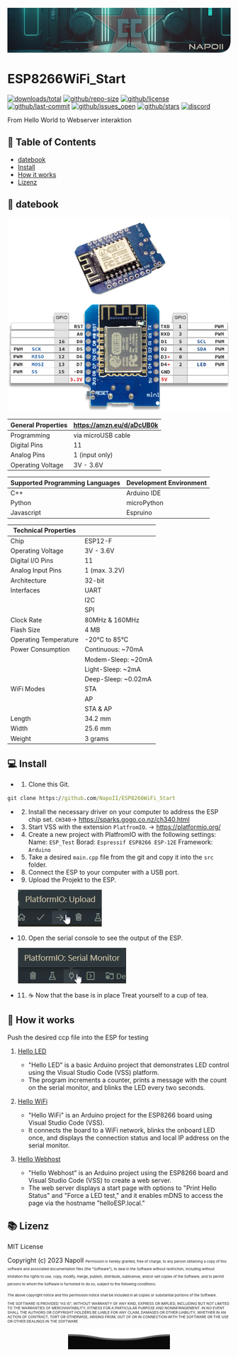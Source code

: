 [![github/NapoII](https://raw.githubusercontent.com/NapoII/ESP8266WiFi_Start/main/README_img/Readme_top.png)](https://github.com/NapoII)

# ESP8266WiFi_Start

[![downloads/total](https://img.shields.io/github/downloads/NapoII/ESP8266WiFi_Start/total)](https://github.com/NapoII/ESP8266WiFi_Start/archive/refs/heads/main.zip) [![github/repo-size](https://img.shields.io/github/repo-size/NapoII/ESP8266WiFi_Start)](https://github.com/NapoII/ESP8266WiFi_Start/archive/refs/heads/main.zip) [![github/license](https://img.shields.io/github/license/NapoII/ESP8266WiFi_Start)](https://github.com/NapoII/ESP8266WiFi_Start/blob/main/LICENSE) [![github/last-commit](https://img.shields.io/github/downloads/NapoII/ESP8266WiFi_Start/total)](https://img.shields.io/github/issues/NapoII/ESP8266WiFi_Start?style=plastic) [![github/issues_open](https://img.shields.io/github/issues/NapoII/ESP8266WiFi_Start?style=plastic)](https://img.shields.io/github/issues-raw/NapoII/ESP8266WiFi_Start) [![github/stars](https://img.shields.io/github/stars/NapoII/ESP8266WiFi_Start?style=social)](https://github.com/NapoII/ESP8266WiFi_Start/stargazers) [![discord](https://img.shields.io/discord/190307701169979393)](https://discord.gg/knTKtKVfnr)

From Hello World to Webserver interaktion
## 📝 Table of Contents
+ [datebook](#datebook)
+ [Install](#usage)
+ [How it works](#Use)
+ [Lizenz](#Lizenz)
  
## 📖 datebook <a name = "datebook"></a>
![ESP8266_D1_Mini](https://raw.githubusercontent.com/NapoII/ESP8266WiFi_Start/main/README_img/ESP8266_D1_Mini.png)
![d1_mini_pinout_1](https://raw.githubusercontent.com/NapoII/ESP8266WiFi_Start/main/README_img/d1_mini_pinout_1.png)


| General Properties       | https://amzn.eu/d/aDcUB0k                          |
| ----------------------- | ------------------------- |
| Programming             | via microUSB cable        |
| Digital Pins            | 11                        |
| Analog Pins             | 1 (input only)            |
| Operating Voltage       | 3V - 3.6V                 |

| Supported Programming Languages | Development Environment |
| ------------------------------- | ----------------------- |
| C++                             | Arduino IDE             |
| Python                          | microPython             |
| Javascript                      | Espruino                |

| Technical Properties     |                   |
| ------------------------ | ----------------- |
| Chip                     | ESP12-F           |
| Operating Voltage        | 3V - 3.6V         |
| Digital I/O Pins         | 11                |
| Analog Input Pins        | 1 (max. 3.2V)     |
| Architecture             | 32-bit            |
| Interfaces               | UART              |
|                          | I2C               |
|                          | SPI               |
| Clock Rate               | 80MHz & 160MHz    |
| Flash Size               | 4 MB              |
| Operating Temperature    | -20°C to 85°C     |
| Power Consumption        | Continuous: ~70mA |
|                          | Modem-Sleep: ~20mA|
|                          | Light-Sleep: ~2mA |
|                          | Deep-Sleep: ~0.02mA|
| WiFi Modes               | STA               |
|                          | AP                |
|                          | STA & AP          |
| Length                   | 34.2 mm           |
| Width                    | 25.6 mm           |
| Weight                   | 3 grams           |

## 💻 Install <a name = "usage"></a>
* 1. Clone this Git.
```cmd
git clone https://github.com/NapoII/ESP8266WiFi_Start
```
* 2. Install the necessary driver on your computer to address the ESP chip set. `CH340`→ https://sparks.gogo.co.nz/ch340.html
* 3. Start VSS with the extension `PlatfromIO`. → https://platformio.org/
* 4. Create a new project with PlatfromIO with the following settings:
Name: `ESP_Test`
  Borad: `Espressif ESP8266 ESP-12E`
  Framework: `Arduino`
* 5. Take a desired `main.cpp` file from the git and copy it into the `src` folder.
* 8. Connect the ESP to your computer with a USB port.
* 9. Upload the Projekt to the ESP.
     
  ![ESp_upload.png](https://raw.githubusercontent.com/NapoII/ESP8266WiFi_Start/main/README_img/ESp_upload.png)
* 10. Open the serial console to see the output of the ESP.
      
  ![serial](https://raw.githubusercontent.com/NapoII/ESP8266WiFi_Start/main/README_img/serial.png)
* 11. ☕ Now that the base is in place Treat yourself to a cup of tea.

## 💭 How it works <a name = "Use"></a>

Push the desired ccp file into the ESP for testing

1. [Hello LED](./ESP8266WiFi_Start/[1]%20Hello%20LED)
   - "Hello LED" is a basic Arduino project that demonstrates LED control using the Visual Studio Code (VSS) platform.
   - The program increments a counter, prints a message with the count on the serial monitor, and blinks the LED every two seconds.

2. [Hello WiFi](./ESP8266WiFi_Start/[2]Hello%20WiFi)
   - "Hello WiFi" is an Arduino project for the ESP8266 board using Visual Studio Code (VSS).
   - It connects the board to a WiFi network, blinks the onboard LED once, and displays the connection status and local IP address on the serial monitor.

3. [Hello Webhost](./ESP8266WiFi_Start/[2]Hello%20Webhost)
   - "Hello Webhost" is an Arduino project using the ESP8266 board and Visual Studio Code (VSS) to create a web server.
   - The web server displays a start page with options to "Print Hello Status" and "Force a LED test," and it enables mDNS to access the page via the hostname "helloESP.local."


## 📚 Lizenz <a name = "Lizenz"></a>
MIT License

Copyright (c) 2023 NapoII
<small><small><small>
Permission is hereby granted, free of charge, to any person obtaining a copy
of this software and associated documentation files (the "Software"), to deal
in the Software without restriction, including without limitation the rights
to use, copy, modify, merge, publish, distribute, sublicense, and/or sell
copies of the Software, and to permit persons to whom the Software is
furnished to do so, subject to the following conditions:

The above copyright notice and this permission notice shall be included in all
copies or substantial portions of the Software.

THE SOFTWARE IS PROVIDED "AS IS", WITHOUT WARRANTY OF ANY KIND, EXPRESS OR
IMPLIED, INCLUDING BUT NOT LIMITED TO THE WARRANTIES OF MERCHANTABILITY,
FITNESS FOR A PARTICULAR PURPOSE AND NONINFRINGEMENT. IN NO EVENT SHALL THE
AUTHORS OR COPYRIGHT HOLDERS BE LIABLE FOR ANY CLAIM, DAMAGES OR OTHER
LIABILITY, WHETHER IN AN ACTION OF CONTRACT, TORT OR OTHERWISE, ARISING FROM,
OUT OF OR IN CONNECTION WITH THE SOFTWARE OR THE USE OR OTHER DEALINGS IN THE
SOFTWARE
    
<p align="center">
<img src="https://raw.githubusercontent.com/NapoII/NapoII/233630a814f7979f575c7f764dbf1f4804b05332/Bottom.svg" alt="Github Stats" />
</p>

